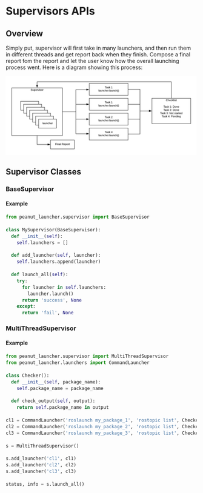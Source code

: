 # Supervisors APIs

## Overview

Simply put, supervisor will first take in many launchers, and then run them in different threads and get report back when they finish. Compose a final report fom the report and let the user know how the overall launching process went. Here is a diagram showing this process:

![What is a supervisor](https://raw.githubusercontent.com/tianhaoz95/pics/master/Blank%20Diagram%20-%20Page%201.png)

## Supervisor Classes

### BaseSupervisor

#### Example

```python
from peanut_launcher.supervisor import BaseSupervisor

class MySupervisor(BaseSupervisor):
  def __init__(self):
    self.launchers = []

  def add_launcher(self, launcher):
    self.launchers.append(launcher)
  
  def launch_all(self):
    try:
      for launcher in self.launchers:
        launcher.launch()
      return 'success', None
    except:
      return 'fail', None
```

### MultiThreadSupervisor

#### Example

```python
from peanut_launcher.supervisor import MultiThreadSupervisor
from peanut_launcher.launchers import CommandLauncher

class Checker():
  def __init__(self, package_name):
    self.package_name = package_name
  
  def check_output(self, output):
    return self.package_name in output

cl1 = CommandLauncher('roslaunch my_package_1', 'rostopic list', Checker('my_package_1').check_output)
cl2 = CommandLauncher('roslaunch my_package_2', 'rostopic list', Checker('my_package_2').check_output)
cl3 = CommandLauncher('roslaunch my_package_3', 'rostopic list', Checker('my_package_3').check_output)

s = MultiThreadSupervisor()

s.add_launcher('cl1', cl1)
s.add_launcher('cl2', cl2)
s.add_launcher('cl3', cl3)

status, info = s.launch_all()
```
